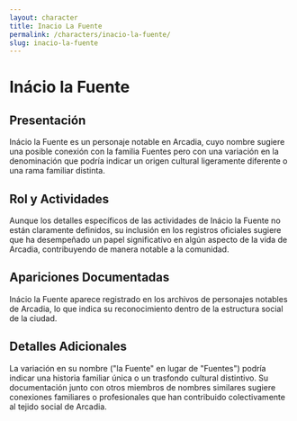 ```yaml
---
layout: character
title: Inacio La Fuente
permalink: /characters/inacio-la-fuente/
slug: inacio-la-fuente
---
```


# Inácio la Fuente

## Presentación
Inácio la Fuente es un personaje notable en Arcadia, cuyo nombre sugiere una posible conexión con la familia Fuentes pero con una variación en la denominación que podría indicar un origen cultural ligeramente diferente o una rama familiar distinta.

## Rol y Actividades
Aunque los detalles específicos de las actividades de Inácio la Fuente no están claramente definidos, su inclusión en los registros oficiales sugiere que ha desempeñado un papel significativo en algún aspecto de la vida de Arcadia, contribuyendo de manera notable a la comunidad.

## Apariciones Documentadas
Inácio la Fuente aparece registrado en los archivos de personajes notables de Arcadia, lo que indica su reconocimiento dentro de la estructura social de la ciudad.

## Detalles Adicionales
La variación en su nombre ("la Fuente" en lugar de "Fuentes") podría indicar una historia familiar única o un trasfondo cultural distintivo. Su documentación junto con otros miembros de nombres similares sugiere conexiones familiares o profesionales que han contribuido colectivamente al tejido social de Arcadia.